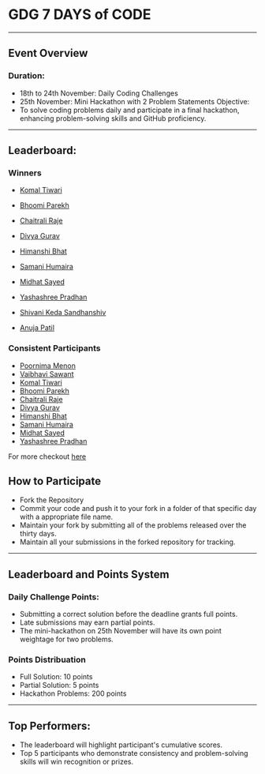 # GDG 7 DAYS of CODE
---
## Event Overview
### Duration:

- 18th to 24th November: Daily Coding Challenges
- 25th November: Mini Hackathon with 2 Problem Statements
Objective:
- To solve coding problems daily and participate in a final hackathon, enhancing problem-solving skills and GitHub proficiency.
---
## Leaderboard: 

### Winners
- [Komal Tiwari](https://github.com/fudgemenot)
- [Bhoomi Parekh](https://github.com/bhoomiparekh313)
- [Chaitrali Raje](https://github.com/chai127)
  
- [Divya Gurav](https://github.com/Diya411)
- [Himanshi Bhat](https://github.com/Himanshhii)
- [Samani Humaira](https://github.com/Samani-Humaira)
- [Midhat Sayed](https://github.com/Midhat-hub)
- [Yashashree Pradhan](https://github.com/yashashree0705) 
- [Shivani Keda Sandhanshiv](https://github.com/Shivsandhanshiv)
- [Anuja Patil](https://github.com/AnujaHub)

### Consistent Participants
- [Poornima Menon](https://github.com/p-mn19)
- [Vaibhavi Sawant](https://github.com/vaibhavi045)
- [Komal Tiwari](https://github.com/fudgemenot)
- [Bhoomi Parekh](https://github.com/bhoomiparekh313)
- [Chaitrali Raje](https://github.com/chai127)
- [Divya Gurav](https://github.com/Diya411)
- [Himanshi Bhat](https://github.com/Himanshhii)
- [Samani Humaira](https://github.com/Samani-Humaira)
- [Midhat Sayed](https://github.com/Midhat-hub)
- [Yashashree Pradhan](https://github.com/yashashree0705) 

 For more checkout [here](https://docs.google.com/spreadsheets/d/1cI2MnmAcFBK4NO1xT7_fgZx1AHQ8iju6fh9I-n-OFhY/edit?usp=sharing)
 
## How to Participate
- Fork the Repository
- Commit your code and push it to your fork in a folder of that specific day with a appropriate file name.<br>
- Maintain your fork by submitting all of the problems released over the thirty days.<br>
- Maintain all your submissions in the forked repository for tracking.
---
## Leaderboard and Points System
### Daily Challenge Points:

- Submitting a correct solution before the deadline grants full points.
- Late submissions may earn partial points.
- The mini-hackathon on 25th November will have its own point weightage for two problems.

### Points Distribuation
- Full Solution: 10 points
- Partial Solution: 5 points
- Hackathon Problems: 200 points
---
## Top Performers:

- The leaderboard will highlight participant's cumulative scores.
- Top 5 participants who demonstrate consistency and problem-solving skills will win recognition or prizes.
